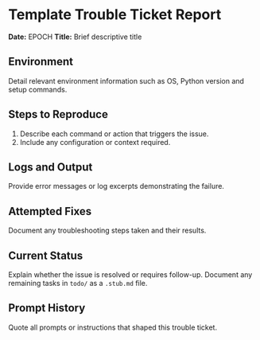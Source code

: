 # Template Trouble Ticket Report

**Date:** EPOCH
**Title:** Brief descriptive title

## Environment
Detail relevant environment information such as OS, Python version and setup commands.

## Steps to Reproduce
1. Describe each command or action that triggers the issue.
2. Include any configuration or context required.

## Logs and Output
Provide error messages or log excerpts demonstrating the failure.

## Attempted Fixes
Document any troubleshooting steps taken and their results.

## Current Status
Explain whether the issue is resolved or requires follow-up. Document any remaining tasks in `todo/` as a `.stub.md` file.

## Prompt History
Quote all prompts or instructions that shaped this trouble ticket.
